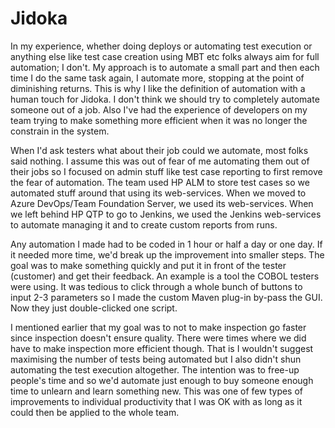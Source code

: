 # Jidoka

In my experience, whether doing deploys or automating test execution or anything else like test case creation using MBT etc folks always aim for full automation; I don't. 
My approach is to automate a small part and then each time I do the same task again, I automate more, stopping at the point of diminishing returns.
This is why I like the definition of automation with a human touch for Jidoka. I don't think we should try to completely automate someone out of a job.
Also I've had the experience of developers on my team trying to make something more efficient when it was no longer the constrain in the system.

When I'd ask testers what about their job could we automate, most folks said nothing. 
I assume this was out of fear of me automating them out of their jobs so I focused on admin stuff like test case reporting to first remove the fear of automation.
The team used HP ALM to store test cases so we automated stuff around that using its web-services. 
When we moved to Azure DevOps/Team Foundation Server, we used its web-services. 
When we left behind HP QTP to go to Jenkins, we used the Jenkins web-services to automate managing it and to create custom reports from runs. 

Any automation I made had to be coded in 1 hour or half a day or one day. 
If it needed more time, we'd break up the improvement into smaller steps. 
The goal was to make something quickly and put it in front of the tester (customer) and get their feedback. 
An example is a tool the COBOL testers were using. 
It was tedious to click through a whole bunch of buttons to input 2-3 parameters so I made the custom Maven plug-in by-pass the GUI. 
Now they just double-clicked one script.

I mentioned earlier that my goal was to not to make inspection go faster since inspection doesn't ensure quality.
There were times where we did have to make inspection more efficient though. 
That is I wouldn't suggest maximising the number of tests being automated but I also didn't shun automating the test execution altogether. 
The intention was to free-up people's time and so we'd automate just enough to buy someone enough time to unlearn and learn something new.
This was one of few types of improvements to individual productivity that I was OK with as long as it could then be applied to the whole team.
